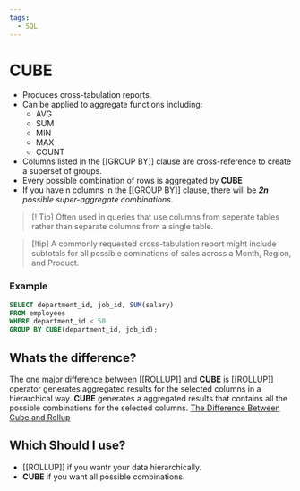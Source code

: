 ```yaml
---
tags:
  - SQL
---
```

# CUBE
- Produces cross-tabulation reports.
- Can be applied to aggregate functions including:
	- AVG
	- SUM
	- MIN
	- MAX
	- COUNT
- Columns listed in the [[GROUP BY]] clause are cross-reference to create a superset of groups.
- Every possible combination of rows is aggregated by **CUBE**
- If you have n columns in the [[GROUP BY]] clause, there will be ***2n** possible super-aggregate combinations.*
>[! Tip] Often used in queries that use columns from seperate tables rather than separate columns from a single table.

> [!tip] A commonly requested cross-tabulation report might include subtotals for all possible cominations of sales across a Month, Region, and Product.

### Example
```SQL
SELECT department_id, job_id, SUM(salary)
FROM employees
WHERE department_id < 50
GROUP BY CUBE(department_id, job_id);
```

## Whats the difference?
The one major difference between [[ROLLUP]] and **CUBE** is [[ROLLUP]] operator generates aggregated results for the selected columns in a hierarchical way. **CUBE** generates a aggregated results that contains all the possible combinations for the selected columns.
[The Difference Between Cube and Rollup](https://www.sqlservercentral.com/articles/the-difference-between-rollup-and-cube)

## Which Should I use?
- [[ROLLUP]] if you wantr your data hierarchically.
- **CUBE** if you want all possible combinations.
